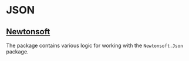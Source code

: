 # JSON

## [Newtonsoft](./newtonsoft)

The package contains various logic for working with the `Newtonsoft.Json` package.
